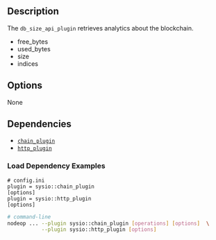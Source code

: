 ## Description

The `db_size_api_plugin` retrieves analytics about the blockchain.

* free_bytes
* used_bytes
* size
* indices

<!--
## Usage

```console
# Not available
```
-->

## Options

None

## Dependencies

* [`chain_plugin`](chain-plugin.md)
* [`http_plugin`](http-plugin.md)

### Load Dependency Examples

```console
# config.ini
plugin = sysio::chain_plugin
[options]
plugin = sysio::http_plugin
[options]
```

```sh
# command-line
nodeop ... --plugin sysio::chain_plugin [operations] [options]  \
           --plugin sysio::http_plugin [options]
```
